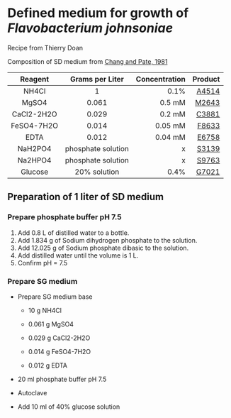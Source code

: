 # Defined medium for growth of *Flavobacterium johnsoniae*

Recipe from Thierry Doan

Composition of SD medium from [Chang and Pate, 1981](https://link.springer.com/article/10.1007/BF01571154)

| Reagent | Grams per Liter | Concentration | Product |
|:----------------:|:----------------:|------------------:|-----------------:|
| NH4Cl | 1 | 0.1% | [A4514](https://www.sigmaaldrich.com/FR/en/product/sigald/a4514) |
| MgSO4 | 0.061 | 0.5 mM | [M2643](https://www.sigmaaldrich.com/FR/en/product/sigma/m2643) |
| CaCl2-2H2O | 0.029 | 0.2 mM | [C3881](https://www.sigmaaldrich.com/FR/en/product/sigald/c3881) |
| FeSO4-7H2O | 0.014 | 0.05 mM | [F8633](https://www.sigmaaldrich.com/FR/en/product/sigma/f8633) |
| EDTA | 0.012 | 0.04 mM | [E6758](https://www.sigmaaldrich.com/FR/en/product/sigma/e6758) |
| NaH2PO4 | phosphate solution | x | [S3139](https://www.sigmaaldrich.com/FR/en/product/sigma/s3139) |
| Na2HPO4 | phosphate solution | x | [S9763](https://www.sigmaaldrich.com/FR/en/product/sigald/s9763) |
| Glucose | 20% solution | 0.4% | [G7021](https://www.sigmaaldrich.com/FR/en/product/sigma/g7021) |

## Preparation of 1 liter of SD medium

### Prepare phosphate buffer pH 7.5

1.  Add 0.8 L of distilled water to a bottle.
2.  Add 1.834 g of Sodium dihydrogen phosphate to the solution.
3.  Add 12.025 g of Sodium phosphate dibasic to the solution.
4.  Add distilled water until the volume is 1 L.
5.  Confirm pH = 7.5

### Prepare SG medium

-   Prepare SG medium base

    -   10 g NH4Cl

    -   0.061 g MgSO4

    -   0.029 g CaCl2-2H2O

    -   0.014 g FeSO4-7H2O

    -   0.012 g EDTA

-   20 ml phosphate buffer pH 7.5

-   Autoclave

-   Add 10 ml of 40% glucose solution
